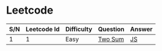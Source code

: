 # Leetcode

<!-- Create table with Sr.no,Leetcode no.,difficulty,question,answer-->

| S/N | Leetcode Id | Difficulty | Question                                          | Answer |
| --- | ----------- | ---------- | ------------------------------------------------- | ------ |
| 1   | 1           | Easy       | [Two Sum](https://leetcode.com/problems/two-sum/) | [JS]() |
